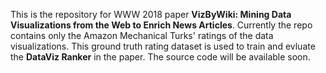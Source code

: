 This is the repository for WWW 2018 paper **VizByWiki: Mining Data Visualizations from the Web to Enrich
News Articles**. Currently the repo contains only the Amazon Mechanical Turks' ratings of the data visualizations. This ground truth rating dataset is used to train and evluate the **DataViz Ranker** in the paper. The source code will be available soon. 
